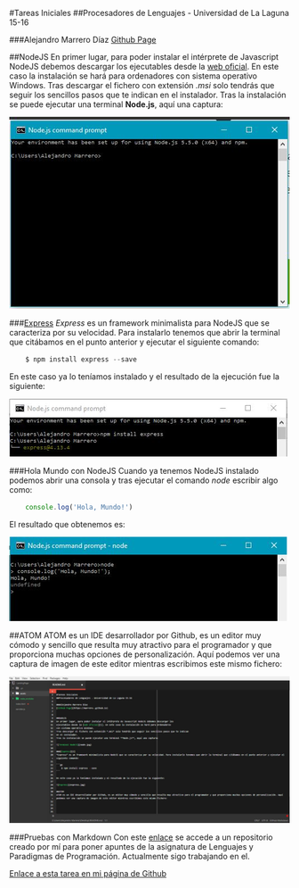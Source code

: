 
#Tareas Iniciales
##Procesadores de Lenguajes - Universidad de La Laguna 15-16

###Alejandro Marrero Díaz
[Github Page](https://marrero-.github.io)


##NodeJS
En primer lugar, para poder instalar el intérprete de Javascript NodeJS debemos descargar los
ejecutables desde la [web oficial][1]. En este caso la instalación se hará para ordenadores
con sistema operativo Windows.
Tras descargar el fichero con extensión *.msi* solo tendrás que seguir los sencillos pasos que te indican
en el instalador.
Tras la instalación se puede ejecutar una terminal **Node.js**, aquí una captura:

![](imagenes/node.jpg)

###[Express][2]
*Express* es un framework minimalista para NodeJS que se caracteriza por su velocidad. Para instalarlo tenemos que abrir la terminal que citábamos en el punto anterior y ejecutar el siguiente comando:

```go
	$ npm install express --save
```

En este caso ya lo teníamos instalado y el resultado de la ejecución fue la siguiente:

![](imagenes/express.JPG)

###Hola Mundo con NodeJS
Cuando ya tenemos NodeJS instalado podemos abrir una consola y tras ejecutar el comando *node* escribir algo como:

```js
	console.log('Hola, Mundo!')
```

El resultado que  obtenemos es:

![](imagenes/hello.JPG)

##ATOM
ATOM es un IDE desarrollador por Github, es un editor muy cómodo y sencillo que resulta muy atractivo para el programador y que proporciona muchas opciones de personalización. Aquí podemos ver una captura de imagen de este editor mientras escribimos este mismo fichero:

![](imagenes/atom.JPG)


###Pruebas con Markdown
Con este [enlace][3] se accede a un repositorio creado por mí para poner apuntes de la asignatura de Lenguajes y Paradigmas de Programación. Actualmente sigo trabajando en el.

[Enlace a esta tarea en mi página de Github](https://marrero-.github.io/pl/iniciales.html)

[1]:(https://nodejs.org/en/)
[2]:(http://expressjs.com/)
[3]:(https://github.com/marrero-/LPP.git)
